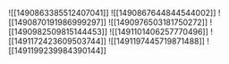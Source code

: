 ![[1490863385512407041]]
![[1490867644844544002]]
![[1490870191986999297]]
![[1490976503181750272]]
![[1490982509815144453]]
![[1491101406257770496]]
![[1491172423609503744]]
![[1491197445719871488]]
![[1491199239984390144]]
